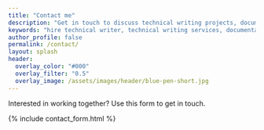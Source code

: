 ```yaml
---
title: "Contact me"
description: "Get in touch to discuss technical writing projects, documentation consulting, or collaboration opportunities. Available for API docs, SDK guides, and technical content creation."
keywords: "hire technical writer, technical writing services, documentation consultant, freelance technical writer"
author_profile: false
permalink: /contact/
layout: splash
header:
  overlay_color: "#000"
  overlay_filter: "0.5"
  overlay_image: /assets/images/header/blue-pen-short.jpg
---
```


Interested in working together? Use this form to get in touch.

{% include contact_form.html %}
